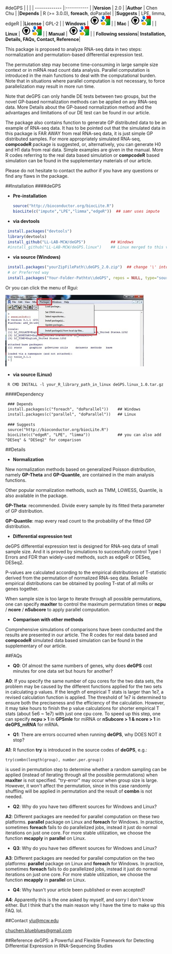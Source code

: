 #deGPS 
|  |            |
| ------------- |:----------- |
|**Version** | 2.0 |
|**Author** | Chen Chu |
|**Depends** | R (>= 3.0.0), **foreach**, doParallel |
|**Suggests** | LPE, limma, edgeR |
|**License** | GPL-2 |
| **Windows** | <a href="https://github.com/LL-LAB-MCW/deGPS-source-file/blob/master/deGPS_2.0.zip?raw=true"><img src="https://raw.githubusercontent.com/LL-LAB-MCW/deGPS-source-file/master/githublogo.png"></a> <a href="https://degps-rna-seq.googlecode.com/svn/deGPS_2.0.zip"><img src="https://raw.githubusercontent.com/LL-LAB-MCW/deGPS-source-file/master/Google-logo.png"></a>  |
| **Mac** | <a href="https://raw.githubusercontent.com/LL-LAB-MCW/deGPS-source-file/master/old%20sources/deGPS_1.0.tgz"><img src="https://raw.githubusercontent.com/LL-LAB-MCW/deGPS-source-file/master/githublogo.png"></a> <a href="https://raw.githubusercontent.com/LL-LAB-MCW/deGPS-source-file/master/old%20sources/deGPS_1.0.tgz"><img src="https://raw.githubusercontent.com/LL-LAB-MCW/deGPS-source-file/master/Google-logo.png"></a>  |
| **Linux** | <a href="https://github.com/LL-LAB-MCW/deGPS-source-file/blob/master/deGPS_2.0.tar.gz?raw=true"><img src="https://raw.githubusercontent.com/LL-LAB-MCW/deGPS-source-file/master/githublogo.png"></a> <a href="https://degps-rna-seq.googlecode.com/svn/deGPS_2.0.tar.gz"><img src="https://raw.githubusercontent.com/LL-LAB-MCW/deGPS-source-file/master/Google-logo.png"></a>  |
| **Manual** | <a href="https://github.com/LL-LAB-MCW/deGPS-source-file/blob/master/deGPS-manual.pdf?raw=true"><img src="https://raw.githubusercontent.com/LL-LAB-MCW/deGPS-source-file/master/githublogo.png"></a> <a href="https://degps-rna-seq.googlecode.com/svn/deGPS-manual.rar"><img src="https://raw.githubusercontent.com/LL-LAB-MCW/deGPS-source-file/master/Google-logo.png"></a>  |
| **Following sessions**| **Installation, Details, FAQs, Contact, Reference**|

This package is proposed to analyze RNA-seq data in two steps: normalization and permutation-based differential expression test. 

The permutation step may become time-consuming in large sample size context or in mRNA read count data analysis. Parallel computation is introduced in the main functions to deal with the computational burden. Note that in situations where parallel computation is not necessary, to force parallelization may result in more run time.

Note that deGPS can only handle DE tests between two groups, but the novel GP-based normalization methods can be applied on any RNA-seq data. More Details about the GP-based normalization method and the advantages and limitations of our DE test can be found in our article.

The package also contains function to generate GP distributed data to be an example of RNA-seq data. It has to be pointed out that the simulated data in this package is FAR AWAY from real RNA-seq data, it is just simple GP distributed samples. For more appropriately simulated RNA-seq, **compcodeR** package is suggested, or, alternatively, you can generate H0 and H1 data from real data. Simple examples are given in the manual. More R codes referring to the real data based simulation or **compcodeR** based simulation can be found in the supplementary materials of our article.

Please do not hesitate to contact the author if you have any questions or find any flaws in the package.

##Installation
####deGPS
- **Pre-installation**
  ```r
  source("http://bioconductor.org/biocLite.R")
  biocLite(c("impute","LPE","limma","edgeR"))  ## samr uses impute
  ```

- **via devtools**
 ```r
  install.packages("devtools")
  library(devtools)
  install_github("LL-LAB-MCW/deGPS")           ## Windows
  #install_github("LL-LAB-MCW/deGPS.linux")    ## Linux merged to this vesion
 ```

- **via source (Windows)**
 ```r
  install.packages("yourZipFilePath\\deGPS_2.0.zip")  ## change '\' into '\\' in windows path
  # or Preferred way
  install.packages("Your-Folder-Pathto\\deGPS", repos = NULL, type="source")
 ```

 Or you can click the menu of Rgui:

 ![Alt text](https://raw.githubusercontent.com/LL-LAB-MCW/deGPS-source-file/master/ccpic1.jpg?raw=TRUE)

- **via source (Linux)**

 ```
  R CMD INSTALL -l your_R_library_path_in_linux deGPS.linux_1.0.tar.gz
 ```

####Dependency
 ```
  ### Depends
  install.packages(c("foreach", "doParallel"))    ## Windows
  install.packages(c("parallel", "doParallel"))   ## Linux 
  
  ### Suggests
  source("http://bioconductor.org/biocLite.R")
  biocLite(c("edgeR", "LPE", "limma"))            ## you can also add "DESeq" & "DESeq2" for comparison
 ```

##Details
- **Normalization**

 New normalization methods based on generalized Poisson distribution, namely **GP-Theta** and  **GP-Quantile**, are contained in the main analysis functions.

 Other popular normalization methods, such as TMM, LOWESS, Quantile, is also available in the package. 

 **GP-Theta**: recommended. Divide every sample by its fitted theta parameter of GP distribution.

 **GP-Quantile**: map every read count to the probability of the fitted GP distribution.


- **Differential expression test**

 deGPS differential expression test is designed for RNA-seq data of small sample size. And it is proved by simulations to successfully control Type I Errors and FDR than widely-used methods, such as edgeR or DESeq, DESeq2.

 P-values are calculated according to the empirical distributions of T-statistic derived from the permutation of normalized RNA-seq data. Reliable empirical distributions can be obtained by pooling T-stat of all miRs or genes together.

 When sample size is too large to iterate through all possible permutations, one can specify **maxIter** to control the maximum permutation times or **ncpu** / **ncore** / **nSubcore** to apply parallel computation. 


- **Comparison with other methods**

 Comprehensive simulations of comparisons have been conducted and the results are presented in our article. The R codes for real data based and **compcodeR** simulated data based  simulation can be found in the supplementary of our article.

##FAQs
- **Q0**: Of almost the same numbers of genes, why does **deGPS** cost minutes for one data set but hours for another?
 
 **A0**: If you specify the same number of cpu cores for the two data sets, the problem may be caused by the different functions applied for the two sets in calculating p values. If the length of empirical T stats is larger than 1e7, a revised calculation function is applied. The threshold of 1e7 is determined to ensure both the preciseness and the efficiency of the calculation. However, it may take hours to finish the p value calculations for shorter empirical T stats (about 5e6 ~ 1e7) with just one cpu core. To speed up this step, one can specify **ncpu > 1** in **GPSmle** for miRNA or **nSubcore > 1 & ncore > 1** in **deGPS_mRNA** for mRNA.

- **Q1**: There are errors occurred when running **deGPS**, why DOES NOT it stop?
 
 **A1**: R function **try** is introduced in the source codes of **deGPS**, e.g.:
 ```
 try(combn(length(group), number.per.group))
 ```
 is used in permutation step to determine whether a random sampling can be applied (instead of iterating through all the possible permutations) when **maxIter** is not specified. "try-error" may occur when group size is large. However, it won't affect the permutation, since in this case randomly shuffling will be applied in permutation and the result of **combn** is not needed.
 
 
- **Q2**: Why do you have two different sources for Windows and Linux?
 
 **A2**: Different packages are needed for parallel computation on these two platforms. **parallel** package on Linux and **foreach** for Windows. In practice, sometimes **foreach** fails to do parallelized jobs, instead it just do normal iterations on just one core. For more stable utilization, we choose the function **mcapply** in **parallel** on Linux.
 
 
- **Q3**: Why do you have two different sources for Windows and Linux?
 
 **A3**: Different packages are needed for parallel computation on the two platforms: **parallel** package on Linux and **foreach** for Windows. In practice, sometimes **foreach** fails to do parallelized jobs, instead it just do normal iterations on just one core. For more stable utilization, we choose the function **mcapply** in **parallel** on Linux.
 
 
- **Q4**: Why hasn't your article been published or even accepted?
 
 **A4**: Apparently this is the one asked by myself, and sorry I don't know either. But I think that's the main reason why I have the time to make up this FAQ. lol.
 
##Contact
 ylu@mcw.edu

 chuchen.blueblues@gmail.com

##Reference
 deGPS: a Powerful and Flexible Framework for Detecting Differential Expression in RNA-Sequencing Studies


